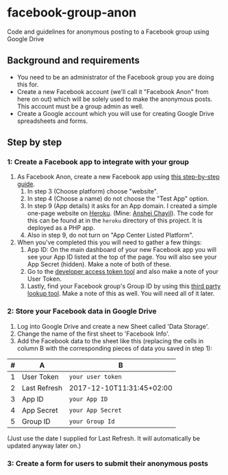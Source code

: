 # facebook-group-anon
Code and guidelines for anonymous posting to a Facebook group using Google Drive

## Background and requirements
* You need to be an administrator of the Facebook group you are doing this for.
* Create a new Facebook account (we'll call it "Facebook Anon" from here on out) which will be solely used to make the anonymous posts. This account must be a group admin as well.
* Create a Google account which you will use for creating Google Drive spreadsheets and forms.

## Step by step
### 1: Create a Facebook app to integrate with your group
1. As Facebook Anon, create a new Facebook app using [this step-by-step guide](https://www.popwebdesign.net/how-to-create-facebook-app.html). 
    1. In step 3 (Choose platform) choose "website".
    1. In step 4 (Choose a name) do not choose the "Test App" option.
    1. In step 9 (App details) it asks for an App domain. I created a simple one-page website on [Heroku](https://www.heroku.com/). (Mine: [Anshei Chayil](https://anshei-chayil-anon.herokuapp.com/)). The code for this can be found at in the `heroku` directory of this project. It is deployed as a PHP app.
    1. Also in step 9, do not turn on "App Center Listed Platform".
1. When you've completed this you will need to gather a few things:
    1. App ID: On the main dashboard of your new Facebook app you will see your App ID listed at the top of the page. You will also see your App Secret (hidden). Make a note of both of these. 
    1. Go to the [developer access token tool](https://developers.facebook.com/tools/accesstoken/) and also make a note of your User Token.
    1. Lastly, find your Facebook group's Group ID by using this [third party lookup tool](http://lookup-id.com/#). Make a note of this as well. You will need all of it later.
    
### 2: Store your Facebook data in Google Drive
1. Log into Google Drive and create a new Sheet called 'Data Storage'.
1. Change the name of the first sheet to 'Facebook Info'.
1. Add the Facebook data to the sheet like this (replacing the cells in column B with the corresponding pieces of data you saved in step 1): 

#|A | B
--- | --- | ---
1 | User Token | `your user token`
2 | Last Refresh | 2017-12-10T11:31:45+02:00
3 | App ID | `your App ID`
4 | App Secret | `your App Secret`
5 | Group ID | `your Group Id`
(Just use the date I supplied for Last Refresh. It will automatically be updated anyway later on.)

### 3: Create a form for users to submit their anonymous posts